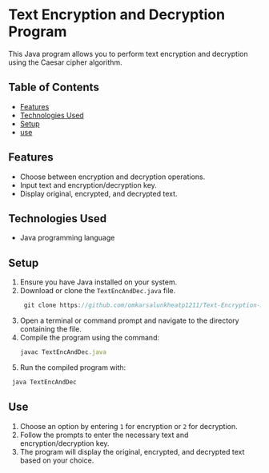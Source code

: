 # Text Encryption and Decryption Program

This Java program allows you to perform text encryption and decryption using the Caesar cipher algorithm.

## Table of Contents

- [Features](#features)
- [Technologies Used](#technologies-used)
- [Setup](#setup)
- [use](#use)
  
## Features

- Choose between encryption and decryption operations.
- Input text and encryption/decryption key.
- Display original, encrypted, and decrypted text.

## Technologies Used

- Java programming language

## Setup

1. Ensure you have Java installed on your system.
2. Download or clone the `TextEncAndDec.java` file.
   ```javascript
    git clone https://github.com/omkarsalunkheatp1211/Text-Encryption-And-Decryption-in-java.git
    ```
4. Open a terminal or command prompt and navigate to the directory containing the file.
5. Compile the program using the command:
   ```javascript
   javac TextEncAndDec.java
   ```
8. Run the compiled program with:
  ```javascript
   java TextEncAndDec
   ```

## Use

1. Choose an option by entering `1` for encryption or `2` for decryption.
2. Follow the prompts to enter the necessary text and encryption/decryption key.
3. The program will display the original, encrypted, and decrypted text based on your choice.

